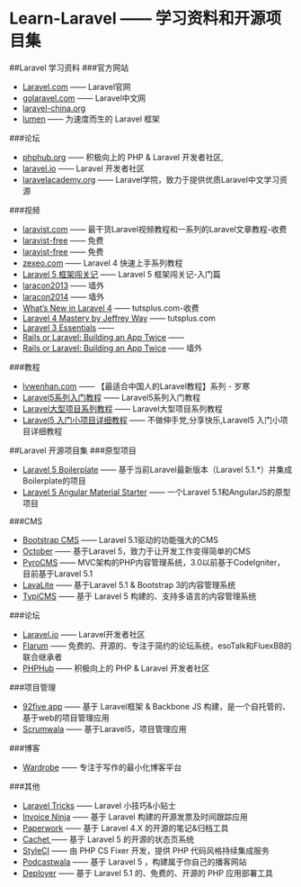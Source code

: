 # Learn-Laravel —— 学习资料和开源项目集
##Laravel 学习资料
###官方网站
* [Laravel.com](http://laravel.com/) —— Laravel官网
* [golaravel.com](http://www.golaravel.com/) —— Laravel中文网
* [laravel-china.org](http://laravel-china.org/)
* [lumen](http://lumen.laravel-china.org/) —— 为速度而生的 Laravel 框架

###论坛
* [phphub.org](https://phphub.org/) —— 积极向上的 PHP & Laravel 开发者社区,
* [laravel.io](http://laravel.io/) —— Laravel 开发者社区
* [laravelacademy.org](http://laravelacademy.org/) —— Laravel学院，致力于提供优质Laravel中文学习资源


###视频
* [laravist.com](https://laravist.com/) —— 最干货Laravel视频教程和一系列的Laravel文章教程-收费
* [laravist-free](https://laracasts.com/tags/free) —— 免费
* [laravist-free](https://laracasts.com/series/laravel-from-scratch) —— 免费
* [zexeo.com](http://zexeo.com/) —— Laravel 4 快速上手系列教程
* [Laravel 5 框架闯关记](http://www.lampym.com/course/29) —— Laravel 5 框架闯关记-入门篇
* [laracon2013](https://www.youtube.com/watch?v=JyBol0X-NlU&list=PLkwAlZpjHQbLcox_S_AgGU24QUfKgXayN) —— 墙外
* [laracon2014](http://userscape.com/laracon/2014/) —— 墙外
* [What’s New in Laravel 4](https://code.tutsplus.com/courses/whats-new-in-laravel-4) —— tutsplus.com-收费
* [Laravel 4 Mastery by Jeffrey Way](http://code.tutsplus.com/tutorials/laravel-4-mastery--net-31233) —— tutsplus.com
* [Laravel 3 Essentials](http://www.tudou.com/plcover/XCJTpoABmUA/) —— 
* [ Rails or Laravel: Building an App Twice](https://code.tutsplus.com/courses/rails-or-laravel-building-an-app-twice) —— 
* [ Rails or Laravel: Building an App Twice](https://www.youtube.com/channel/UCOL9ZxzRX9lIvOliY_oz0Ng/playlists) —— 墙外


###教程
* [lvwenhan.com](https://lvwenhan.com/) —— 【最适合中国人的Laravel教程】系列 - 岁寒
* [Laravel5系列入门教程](http://www.golaravel.com/post/laravel-5-getting-started-part-1/) —— Laravel5系列入门教程
* [Laravel大型项目系列教程](https://www.shiyanlou.com/courses/123) —— Laravel大型项目系列教程
* [Laravel5 入门小项目详细教程](https://phphub.org/topics/804) —— 不做伸手党,分享快乐,Laravel5 入门小项目详细教程

##Laravel 开源项目集
###原型项目
* [Laravel 5 Boilerplate](http://laravelacademy.org/post/1359.html) —— 基于当前Laravel最新版本（Laravel 5.1.*）并集成Boilerplate的项目
* [Laravel 5 Angular Material Starter](http://laravelacademy.org/post/1426.html) —— 一个Laravel 5.1和AngularJS的原型项目

###CMS
* [Bootstrap CMS](http://laravelacademy.org/post/709.html) —— Laravel 5.1驱动的功能强大的CMS
* [October](http://laravelacademy.org/post/1132.html) —— 基于Laravel 5，致力于让开发工作变得简单的CMS
* [PyroCMS](http://laravelacademy.org/post/1391.html) —— MVC架构的PHP内容管理系统，3.0以前基于CodeIgniter，目前基于Laravel 5.1
* [LavaLite](http://laravelacademy.org/post/1227.html) —— 基于Laravel 5.1 & Bootstrap 3的内容管理系统
* [TypiCMS](http://laravelacademy.org/post/1508.html) —— 基于 Laravel 5 构建的、支持多语言的内容管理系统

###论坛
* [Laravel.io](http://laravelacademy.org/post/666.html) —— Laravel开发者社区
* [Flarum](http://laravelacademy.org/post/1090.html) —— 免费的、开源的、专注于简约的论坛系统，esoTalk和FluexBB的联合继承者
* [PHPHub](http://laravelacademy.org/post/899.html) —— 积极向上的 PHP & Laravel 开发者社区

###项目管理
* [92five app](http://laravelacademy.org/post/1045.html) —— 基于 Laravel框架 & Backbone JS 构建，是一个自托管的、基于web的项目管理应用
* [Scrumwala](http://laravelacademy.org/post/956.html) ——  基于Laravel5，项目管理应用

###博客
* [Wardrobe](http://laravelacademy.org/post/1203.html) ——  专注于写作的最小化博客平台

###其他
* [Laravel Tricks](http://laravelacademy.org/post/681.html) ——   Laravel 小技巧&小贴士
* [Invoice Ninja](http://laravelacademy.org/post/1117.html) ——   基于 Laravel 构建的开源发票及时间跟踪应用
* [Paperwork](http://laravelacademy.org/post/748.html) ——   基于 Laravel 4.X 的开源的笔记&归档工具
* [Cachet ](http://laravelacademy.org/post/824.html) ——   基于 Laravel 5 的开源的状态页系统
* [StyleCI](http://laravelacademy.org/post/872.html) ——   由 PHP CS Fixer 开发，提供 PHP 代码风格持续集成服务
* [Podcastwala](http://laravelacademy.org/post/1006.html) ——   基于 Laravel 5 ，构建属于你自己的播客网站
* [Deployer](http://laravelacademy.org/post/1681.html) ——   基于 Laravel 5.1 的、免费的、开源的 PHP 应用部署工具


